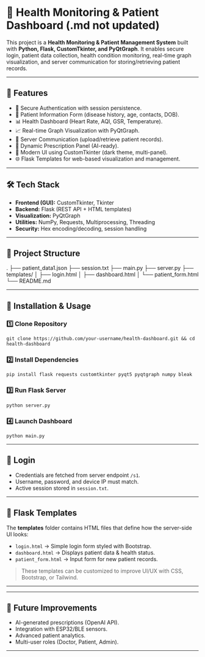 # 🏥 Health Monitoring & Patient Dashboard (.md not updated)

This project is a **Health Monitoring & Patient Management System** built with **Python, Flask, CustomTkinter, and PyQtGraph**. It enables secure login, patient data collection, health condition monitoring, real-time graph visualization, and server communication for storing/retrieving patient records.

---

## 📌 Features
- 🔐 Secure Authentication with session persistence.
- 📝 Patient Information Form (disease history, age, contacts, DOB).
- 📊 Health Dashboard (Heart Rate, AQI, GSR, Temperature).
- 📈 Real-time Graph Visualization with PyQtGraph.
- 📡 Server Communication (upload/retrieve patient records).
- 💊 Dynamic Prescription Panel (AI-ready).
- 🎨 Modern UI using CustomTkinter (dark theme, multi-panel).
- 🌐 Flask Templates for web-based visualization and management.

---

## 🛠️ Tech Stack
- **Frontend (GUI):** CustomTkinter, Tkinter  
- **Backend:** Flask (REST API + HTML templates)  
- **Visualization:** PyQtGraph  
- **Utilities:** NumPy, Requests, Multiprocessing, Threading  
- **Security:** Hex encoding/decoding, session handling  

---

## 📂 Project Structure

.
├── patient_data1.json 
├── session.txt
├── main.py 
├── server.py
├── templates/ 
│ ├── login.html
│ ├── dashboard.html 
│ └── patient_form.html 
└── README.md 



---

## 🚀 Installation & Usage
### 1️⃣ Clone Repository
`git clone https://github.com/your-username/health-dashboard.git && cd health-dashboard`

### 2️⃣ Install Dependencies
`pip install flask requests customtkinter pyqt5 pyqtgraph numpy bleak`

### 3️⃣ Run Flask Server
`python server.py`

### 4️⃣ Launch Dashboard
`python main.py`

---

## 🔑 Login
- Credentials are fetched from server endpoint `/s1`.  
- Username, password, and device IP must match.  
- Active session stored in `session.txt`.  

---

## 🎨 Flask Templates
The **templates** folder contains HTML files that define how the server-side UI looks:
- `login.html` → Simple login form styled with Bootstrap.
- `dashboard.html` → Displays patient data & health status.
- `patient_form.html` → Input form for new patient records.

> These templates can be customized to improve UI/UX with CSS, Bootstrap, or Tailwind.

---

---

## 📌 Future Improvements
- AI-generated prescriptions (OpenAI API).  
- Integration with ESP32/BLE sensors.  
- Advanced patient analytics.  
- Multi-user roles (Doctor, Patient, Admin).  

---


